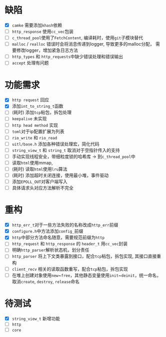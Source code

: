 # 缺陷
- [x] `camke` 需要添加`khash`依赖
- [ ] `http_response` 使用`cc_vec`包装
- [ ] `c_thread_pool`使用了`FetchContent`, 编译耗时，使用`git`子模块替代
- [ ] `malloc` / `realloc` 错误时会将消息传递到logger, 导致更多的malloc分配，
需要修改logger，增加紧急日志方法
- [ ] `http_types` 和 `http_requests`中缺少错误处理和错误输出
- [ ] `accept` 处理有问题

# 功能需求
- [x] `http request` 回应
- [x] 添加`int_to_string_t`函数
- [ ] (耗时) 添加`tcp`粘包，拆包处理
- [ ] `keepalive` 未实现
- [ ] `http head method` 实现
- [ ] `toml`对于ip配置扩展为列表
- [ ] `rio_write` 和 `rio_read`
- [ ] `uitl/base.h` 添加各种错误处理宏，简化代码
- [ ] `string_view_t` 和 `string_t` 取消对于空指针传入的支持
- [ ] 手动实现线程安全，带细粒度锁的哈希库 -> 到`c_thread_pool`中
- [ ] 读取`html`使用mmap,
- [ ] (耗时) 读取`html`使用`lru`算法
- [ ] (耗时) 添加超时关闭连接，使用最小堆，事件驱动
- [ ] 添加`EPOLL_OUT`对客户端写入
- [ ] 具体请求头对应方法解析不完全

# 重构
- [x] `http_err_t`对于一些方法失败的名称改成`http_err`前缀
- [x] `configure.h`中方法添加`config_`前缀
- [x] `http`中部分方法命名随意，需要规范前缀为`http`
- [ ] `http_request` 和 `http_response` 的 `header_t` 用`cc_vec`封装
- [ ] 明确`http_parser`解析状态机，划分责任
- [ ] `http_parser` 将上下文类暴露到接口，配合`tcp`粘包，拆包实现, 其接口直接重构
- [ ] `client_recv` 相关的读取函数重写，配合`tcp`粘包，拆包实现
- [ ] 在堆上创建对象使用`new`~`free`，其他静态变量使用`init`~`deinit`，统一命名，取消`create`, `destroy`, `release`命名

# 待测试
- [x] `string_view_t` 新增功能
- [ ] `http`
- [ ] `core`
